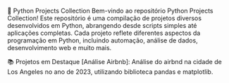 🐍 Python Projects Collection
Bem-vindo ao repositório Python Projects Collection! Este repositório é uma compilação de projetos diversos desenvolvidos em Python, abrangendo desde scripts simples até aplicações completas. Cada projeto reflete diferentes aspectos da programação em Python, incluindo automação, análise de dados, desenvolvimento web e muito mais.

📚 Projetos em Destaque
[Análise Airbnb]: Análise do airbnd na cidade de Los Angeles no ano de 2023, utilizando biblioteca pandas e matplotlib.
